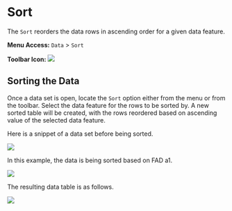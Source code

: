 # Sort
The `Sort` reorders the data rows in ascending order for a given data feature.

**Menu Access:** `Data` > `Sort`

**Toolbar Icon:** ![](/images/data/filter.png)

## Sorting the Data
Once a data set is open, locate the `Sort` option either from the menu or from the toolbar. Select the data feature for the rows to be sorted by. A new sorted table will be created, with the rows reordered based on ascending value of the selected data feature.

Here is a snippet of a data set before being sorted.

![](/images/data/sort-preresult.png)

In this example, the data is being sorted based on FAD a1.

![](/images/data/sort-config.png)

The resulting data table is as follows.

![](/images/data/sort-results.png)

